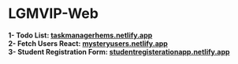 # LGMVIP-Web
<b>
1- Todo List: <a href="https://taskmanagerhems.netlify.app">taskmanagerhems.netlify.app </a> <br>
2- Fetch Users React: <a href="https://mysteryusers.netlify.app/">mysteryusers.netlify.app</a> <br>
3- Student Registration Form: <a href="https://studentregisterationapp.netlify.app/">studentregisterationapp.netlify.app</a> 
</b>

